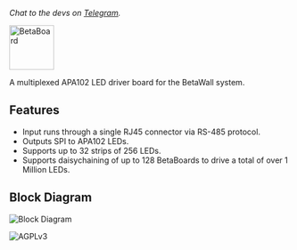*Chat to the devs on [Telegram](https://t.me/joinchat/AAAAAAxiRIuuax58XAVMrQ).*

<img src="https://cloud.githubusercontent.com/assets/1482941/22535019/0a8bcc9a-e8f0-11e6-8714-77324c347f00.png" alt="BetaBoard" height="80px" />

A multiplexed APA102 LED driver board for the BetaWall system.

## Features

- Input runs through a single RJ45 connector via RS-485 protocol.
- Outputs SPI to APA102 LEDs.
- Supports up to 32 strips of 256 LEDs.
- Supports daisychaining of up to 128 BetaBoards to drive a total of over 1 Million LEDs.

## Block Diagram
![Block Diagram](https://cloud.githubusercontent.com/assets/1482941/22465406/7421d5a2-e7b3-11e6-8ee8-47d6ec707862.png)

![AGPLv3](https://www.gnu.org/graphics/agplv3-155x51.png)
